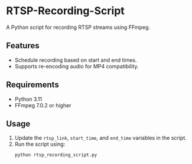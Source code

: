 # RTSP-Recording-Script

A Python script for recording RTSP streams using FFmpeg.

## Features
- Schedule recording based on start and end times.
- Supports re-encoding audio for MP4 compatibility.

## Requirements
- Python 3.11
- FFmpeg 7.0.2 or higher

## Usage
1. Update the `rtsp_link`, `start_time`, and `end_time` variables in the script.
2. Run the script using:
   ```bash
   python rtsp_recording_script.py
